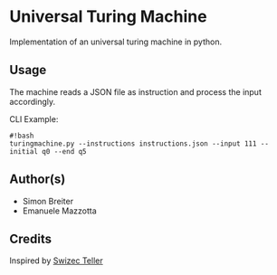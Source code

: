 # Universal Turing Machine

Implementation of an universal turing machine in python.

## Usage
The machine reads a JSON file as instruction and process the input accordingly.

CLI Example:
```
#!bash
turingmachine.py --instructions instructions.json --input 111 --initial q0 --end q5
```

## Author(s)

- Simon Breiter
- Emanuele Mazzotta

## Credits
Inspired by [Swizec Teller](http://swizec.com/blog/a-turing-machine-in-133-bytes-of-javascript/swizec/3069)